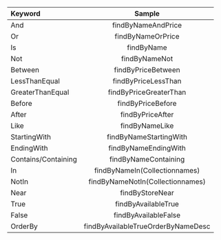 |Keyword	           |     Sample                               |
|:------------------ |:--------------------:                    |
|And	               |  findByNameAndPrice                      |
|Or	                 |  findByNameOrPrice                       |
|Is	                 |  findByName                              |
|Not	               |  findByNameNot                           |
|Between	           |  findByPriceBetween                      |
|LessThanEqual	     |  findByPriceLessThan                     |
|GreaterThanEqual	   |  findByPriceGreaterThan                  |
|Before	             |  findByPriceBefore                       |
|After	             |  findByPriceAfter                        |
|Like	               |  findByNameLike                          |
|StartingWith	       |  findByNameStartingWith                  |
|EndingWith	         |  findByNameEndingWith                    |
|Contains/Containing |  findByNameContaining                    |
|In	                 |  findByNameIn(Collection<String>names)   |
|NotIn	             |  findByNameNotIn(Collection<String>names)| 
|Near	               |  findByStoreNear                         |
|True	               |  findByAvailableTrue                     |
|False	             |  findByAvailableFalse                    |
|OrderBy	           |  findByAvailableTrueOrderByNameDesc      |


